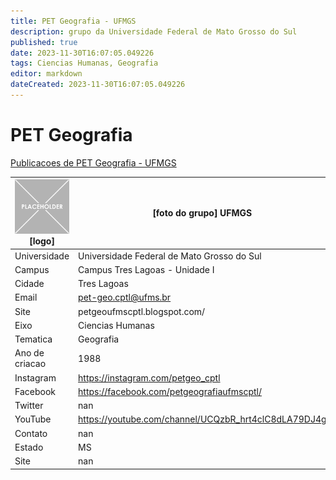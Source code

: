 ```yaml
---
title: PET Geografia - UFMGS
description: grupo da Universidade Federal de Mato Grosso do Sul
published: true
date: 2023-11-30T16:07:05.049226
tags: Ciencias Humanas, Geografia
editor: markdown
dateCreated: 2023-11-30T16:07:05.049226
---
```


# PET Geografia

[Publicacoes de PET Geografia - UFMGS](/atividade/122PETGeografiaUFMGS/feed.md)

| ![placeholder.png](/placeholder.png) [logo] | [foto do grupo] UFMGS         |
| ------------------------------------------- | ------------------------------------------------- |
| Universidade                                | Universidade Federal de Mato Grosso do Sul      |
| Campus                                      | Campus Tres Lagoas - Unidade I            |
| Cidade                                      | Tres Lagoas             |
| Email                                       | pet-geo.cptl@ufms.br             |
| Site                                        | petgeoufmscptl.blogspot.com/              |
| Eixo                                        | Ciencias Humanas              |
| Tematica                                    | Geografia          |
| Ano de criacao                              | 1988        |
| Instagram                                   | https://instagram.com/petgeo_cptl         |
| Facebook                                    | https://facebook.com/petgeografiaufmscptl/          |
| Twitter                                     | nan           |
| YouTube                                     | https://youtube.com/channel/UCQzbR_hrt4clC8dLA79DJ4g           |
| Contato                                     | nan         |
| Estado                                      |  MS            |
| Site                                        | nan |

